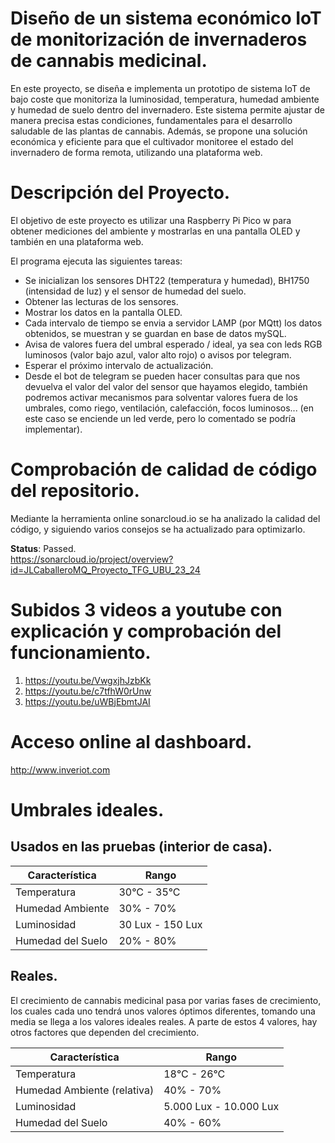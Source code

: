 # Diseño de un sistema económico IoT de monitorización de invernaderos de cannabis medicinal.

En este proyecto, se diseña e implementa un prototipo de sistema IoT de bajo coste que monitoriza la luminosidad, temperatura, humedad ambiente y humedad de suelo dentro del invernadero. Este sistema permite ajustar de manera precisa estas condiciones, fundamentales para el desarrollo saludable de las plantas de cannabis. Además, se propone una solución económica y eficiente para que el cultivador monitoree el estado del invernadero de forma remota, utilizando una plataforma web.

# Descripción del Proyecto.

El objetivo de este proyecto es utilizar una Raspberry Pi Pico w para obtener mediciones del ambiente y mostrarlas en una pantalla OLED y también en una plataforma web.

El programa ejecuta las siguientes tareas:

* Se inicializan los sensores DHT22 (temperatura y humedad), BH1750 (intensidad de luz) y el sensor de humedad del suelo.
* Obtener las lecturas de los sensores.
* Mostrar los datos en la pantalla OLED.
* Cada intervalo de tiempo se envia a servidor LAMP (por MQtt) los datos obtenidos, se muestran y se guardan en base de datos mySQL.
* Avisa de valores fuera del umbral esperado / ideal, ya sea con leds RGB luminosos (valor bajo azul, valor alto rojo) o avisos por telegram.
* Esperar el próximo intervalo de actualización.
* Desde el bot de telegram se pueden hacer consultas para que nos devuelva el valor del valor del sensor que hayamos elegido, también podremos activar mecanismos para solventar valores fuera de los umbrales, como riego, ventilación, calefacción, focos luminosos... (en este caso se enciende un led verde, pero lo comentado se podría implementar).

# Comprobación de calidad de código del repositorio.

Mediante la herramienta online sonarcloud.io se ha analizado la calidad del código, y siguiendo varios consejos se ha actualizado para optimizarlo.  

**Status**: Passed.  
https://sonarcloud.io/project/overview?id=JLCaballeroMQ_Proyecto_TFG_UBU_23_24

# Subidos 3 videos a youtube con explicación y comprobación del funcionamiento.

1. https://youtu.be/VwgxjhJzbKk
2. https://youtu.be/c7tfhW0rUnw
3. https://youtu.be/uWBjEbmtJAI

# Acceso online al dashboard.

http://www.inveriot.com

# Umbrales ideales. 

## Usados en las pruebas (interior de casa).

|Característica | Rango |
|---|---|
|Temperatura | 30°C - 35°C|
|Humedad Ambiente | 30% - 70%|
|Luminosidad | 30 Lux - 150 Lux|
|Humedad del Suelo | 20% - 80%|

## Reales.

El crecimiento de cannabis medicinal pasa por varias fases de crecimiento, los cuales cada uno tendrá unos valores óptimos diferentes, tomando una media se llega a los valores ideales reales. A parte de estos 4 valores, hay otros factores que dependen del crecimiento.<br />

|Característica | Rango |
|---|---|
|Temperatura | 18°C - 26°C|
|Humedad Ambiente (relativa)| 40% - 70%|
|Luminosidad| 5.000 Lux - 10.000 Lux|
|Humedad del Suelo| 40% - 60%|

